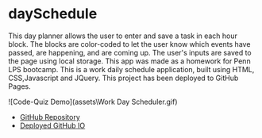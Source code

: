# daySchedule

This day planner allows the user to enter and save a task in each hour block. The blocks are color-coded to let the user know which events have passed, are happening, and are coming up. The user's inputs are saved to the page using local storage.
This app was made as a homework for Penn LPS bootcamp.
This is a work daily schedule application, built using HTML, CSS,Javascript and JQuery.
This project has been deployed to GitHub Pages.

![Code-Quiz Demo](assets\Work Day Scheduler.gif)

- [GitHub Repository](https://github.com/Geovany17/daySchedule)
- [Deployed GitHub IO](https://geovany17.github.io/daySchedule/.)
